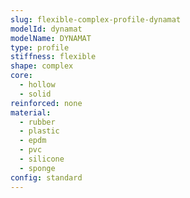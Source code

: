 ```yaml
---
slug: flexible-complex-profile-dynamat
modelId: dynamat
modelName: DYNAMAT
type: profile
stiffness: flexible
shape: complex
core:
  - hollow
  - solid
reinforced: none
material:
  - rubber
  - plastic
  - epdm
  - pvc
  - silicone
  - sponge
config: standard
---
```

